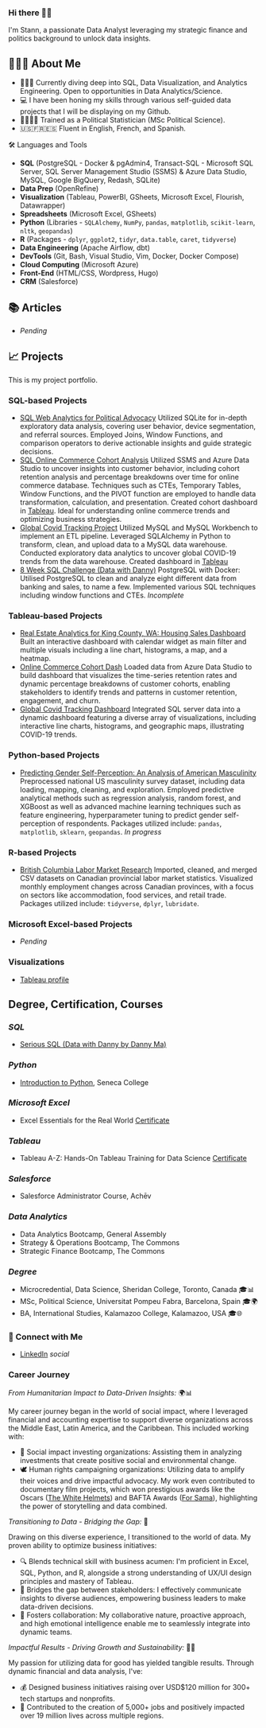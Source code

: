 ### Hi there 👋🏽 

I'm Stann, a passionate Data Analyst leveraging my strategic finance and politics background to unlock data insights.

## 🙋🏽‍♂️ About Me  
- 👨🏽‍💻 Currently diving deep into SQL, Data Visualization, and Analytics Engineering. Open to opportunities in Data Analytics/Science.  
- 💻 I have been honing my skills through various self-guided data projects that I will be displaying on my Github.  
- 🧑🏽‍🔬🥼 Trained as a Political Statistician (MSc Political Science).
- 🇺🇸🇫🇷🇪🇸 Fluent in English, French, and Spanish.

🛠️ Languages and Tools  
- **SQL** (PostgreSQL - Docker & pgAdmin4, Transact-SQL - Microsoft SQL Server, SQL Server Management Studio (SSMS) & Azure Data Studio, MySQL, Google BigQuery, Redash, SQLite)
- **Data Prep** (OpenRefine)
- **Visualization** (Tableau, PowerBI, GSheets, Microsoft Excel, Flourish, Datawrapper)  
- **Spreadsheets** (Microsoft Excel, GSheets)
- **Python** (Libraries - `SQLAlchemy`, `NumPy`, `pandas`, `matplotlib`, `scikit-learn`, `nltk`, `geopandas`)
- **R** (Packages - `dplyr`, `ggplot2`, `tidyr`, `data.table`, `caret`, `tidyverse`) 
- **Data Engineering** (Apache Airflow, dbt)
- **DevTools** (Git, Bash, Visual Studio, Vim, Docker, Docker Compose)
- **Cloud Computing** (Microsoft Azure)
- **Front-End** (HTML/CSS, Wordpress, Hugo)
- **CRM** (Salesforce)

## 📚 Articles
- *Pending*

## 📈 Projects
This is my project portfolio.

### SQL-based Projects
- [SQL Web Analytics for Political Advocacy](https://github.com/k10sj02/web-analytics-sql) Utilized SQLite for in-depth exploratory data analysis, covering user behavior, device segmentation, and referral sources. Employed Joins, Window Functions, and comparison operators to derive actionable insights and guide strategic decisions.
- [SQL Online Commerce Cohort Analysis](https://github.com/k10sj02/sql-cohort-analysis) Utilized SSMS and Azure Data Studio to uncover insights into customer behavior, including cohort retention analysis and percentage breakdowns over time for online commerce database. Techniques such as CTEs, Temporary Tables, Window Functions, and the PIVOT function are employed to handle data transformation, calculation, and presentation. Created cohort dashboard in [Tableau](https://public.tableau.com/views/Cohort-Retention-Dashboard/Dashboard1?:language=en-GB&publish=yes&:sid=&:display_count=n&:origin=viz_share_link). Ideal for understanding online commerce trends and optimizing business strategies. 
- [Global Covid Tracking Project](https://github.com/k10sj02/covid-tracking-project-sql) Utilized MySQL and MySQL Workbench to implement an ETL pipeline. Leveraged SQLAlchemy in Python to transform, clean, and upload data to a MySQL data warehouse. Conducted exploratory data analytics to uncover global COVID-19 trends from the data warehouse. Created dashboard in [Tableau](https://public.tableau.com/app/profile/stann6239/viz/covid-tracking-global/COVID-Dashboard)
- [8 Week SQL Challenge (Data with Danny)](https://github.com/k10sj02/serious-sql) PostgreSQL with Docker: Utilised PostgreSQL to clean and analyze eight different data from banking and sales, to name a few. Implemented various SQL techniques including window functions and CTEs. *Incomplete*

### Tableau-based Projects
- [Real Estate Analytics for King County, WA: Housing Sales Dashboard](https://public.tableau.com/app/profile/stann6239/viz/Kings-County-Housing-Sales/HousingSalesDash) Built an interactive dashboard with calendar widget as main filter and multiple visuals including a line chart, histograms, a map, and a heatmap.
- [Online Commerce Cohort Dash](https://public.tableau.com/views/Cohort-Retention-Dashboard/Dashboard1?:language=en-GB&publish=yes&:sid=&:display_count=n&:origin=viz_share_link) Loaded data from Azure Data Studio to build dashboard that visualizes the time-series retention rates and dynamic percentage breakdowns of customer cohorts, enabling stakeholders to identify trends and patterns in customer retention, engagement, and churn. 
- [Global Covid Tracking Dashboard](https://public.tableau.com/app/profile/stann6239/viz/covid-tracking-global/COVID-Dashboard) Integrated SQL server data into a dynamic dashboard featuring a diverse array of visualizations, including interactive line charts, histograms, and geographic maps, illustrating COVID-19 trends.

### Python-based Projects
- [Predicting Gender Self-Perception: An Analysis of American Masculinity](https://github.com/k10sj02/us_views_of_masculinity) Preprocessed national US masculinity survey dataset, including data loading, mapping, cleaning, and exploration. Employed predictive analytical methods such as regression analysis, random forest, and XGBoost as well as advanced machine learning techniques such as feature engineering, hyperparameter tuning to predict gender self-perception of respondents. Packages utilized include: `pandas`, `matplotlib`, `sklearn`, `geopandas`. *In progress*

### R-based Projects
- [British Columbia Labor Market Research](https://github.com/k10sj02/BC_Labor_Statistics_Exploration/) Imported, cleaned, and merged CSV datasets on Canadian provincial labor market statistics. Visualized monthly employment changes across Canadian provinces, with a focus on sectors like accommodation, food services, and retail trade. Packages utilized include: `tidyverse`, `dplyr`, `lubridate`.

### Microsoft Excel-based Projects
- *Pending*

### Visualizations
- [Tableau profile](https://public.tableau.com/app/profile/stann6239)

## Degree, Certification, Courses

### *SQL*
- [Serious SQL (Data with Danny by Danny Ma)](https://www.datawithdanny.com/courses/serious-sql)

### *Python*
- [Introduction to Python](https://www.senecapolytechnic.ca/ce/classes/PRO675.html), Seneca College

### *Microsoft Excel*
- Excel Essentials for the Real World [Certificate](https://www.udemy.com/certificate/UC-2e8681d1-0822-4a29-9227-687c8fb72d0c/)

### *Tableau*
- Tableau A-Z: Hands-On Tableau Training for Data Science [Certificate](https://www.udemy.com/certificate/UC-14fe96cd-1b72-4d5a-a1c4-bdde30c3d06b/)

### *Salesforce*
- Salesforce Administrator Course, Achēv 

### *Data Analytics*
- Data Analytics Bootcamp, General Assembly
- Strategy & Operations Bootcamp, The Commons
- Strategic Finance Bootcamp, The Commons 

### *Degree*
- Microcredential, Data Science, Sheridan College, Toronto, Canada 🎓📊
- MSc, Political Science, Universitat Pompeu Fabra, Barcelona, Spain 🎓🌍
- BA, International Studies, Kalamazoo College, Kalamazoo, USA 🎓🌐

### 🤝 Connect with Me
- [LinkedIn](https://linkedin.com/in/stannomarjones) *social*

### Career Journey

*From Humanitarian Impact to Data-Driven Insights:* 🌍📊

My career journey began in the world of social impact, where I leveraged financial and accounting expertise to support diverse organizations across the Middle East, Latin America, and the Caribbean. This included working with:

- 🌱 Social impact investing organizations: Assisting them in analyzing investments that create positive social and environmental change.
- 🕊️ Human rights campaigning organizations: Utilizing data to amplify their voices and drive impactful advocacy.
My work even contributed to documentary film projects, which won prestigious awards like the Oscars ([The White Helmets](https://www.imdb.com/title/tt6073176/)) and BAFTA Awards ([For Sama](https://www.imdb.com/title/tt9617456/)), highlighting the power of storytelling and data combined.

*Transitioning to Data - Bridging the Gap:* 🚀

Drawing on this diverse experience, I transitioned to the world of data. My proven ability to optimize business initiatives:

- 🔍 Blends technical skill with business acumen: I'm proficient in Excel, SQL, Python, and R, alongside a strong understanding of UX/UI design principles and mastery of Tableau.
- 🤝 Bridges the gap between stakeholders: I effectively communicate insights to diverse audiences, empowering business leaders to make data-driven decisions.
- 🌟 Fosters collaboration: My collaborative nature, proactive approach, and high emotional intelligence enable me to seamlessly integrate into dynamic teams.

*Impactful Results - Driving Growth and Sustainability:* 💼✨

My passion for utilizing data for good has yielded tangible results. Through dynamic financial and data analysis, I've:

- 💰 Designed business initiatives raising over USD$120 million for 300+ tech startups and nonprofits.
- 👥 Contributed to the creation of 5,000+ jobs and positively impacted over 19 million lives across multiple regions.

